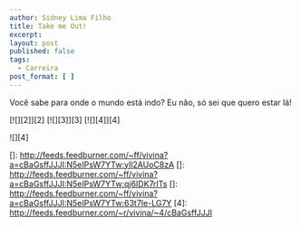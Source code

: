 ```yaml
---
author: Sidney Lima Filho
title: Take me Out!
excerpt:
layout: post
published: false
tags:
  - Carreira
post_format: [ ]
---
```

Você sabe para onde o mundo está indo? Eu não, só sei que quero estar lá!

[![][2]</img>][2] [![][3]</img>][3] [![][4]</img>][4] 

![][4]

 []: http://feeds.feedburner.com/~ff/vivina?a=cBaGsffJJJI:N5eIPsW7YTw:yIl2AUoC8zA
 []: http://feeds.feedburner.com/~ff/vivina?a=cBaGsffJJJI:N5eIPsW7YTw:qj6IDK7rITs
 []: http://feeds.feedburner.com/~ff/vivina?a=cBaGsffJJJI:N5eIPsW7YTw:63t7Ie-LG7Y
 [4]: http://feeds.feedburner.com/~r/vivina/~4/cBaGsffJJJI